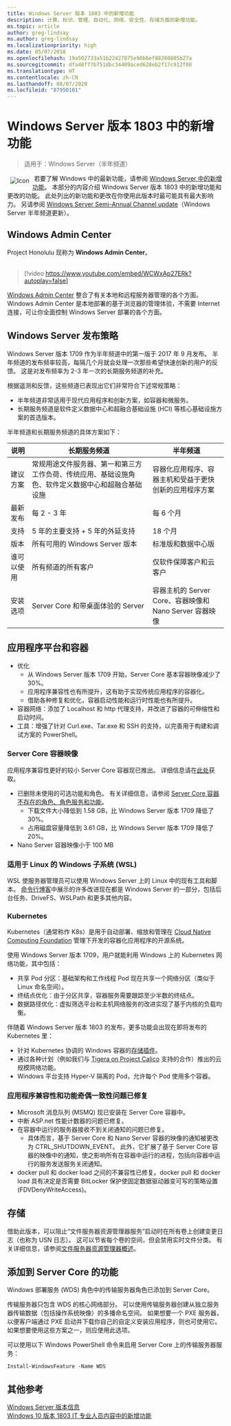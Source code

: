 ```yaml
---
title: Windows Server 版本 1803 中的新增功能
description: 计算、标识、管理、自动化、网络、安全性、存储方面的新增功能。
ms.topic: article
author: greg-lindsay
ms.author: greg-lindsay
ms.localizationpriority: high
ms.date: 05/07/2018
ms.openlocfilehash: 19a502733a51b22427075e90b6ef88280805b27a
ms.sourcegitcommit: dfa48f77b751dbc34409aced628eb2f17c912f08
ms.translationtype: HT
ms.contentlocale: zh-CN
ms.lasthandoff: 08/07/2020
ms.locfileid: "87950101"
---
```

# <a name="whats-new-in-windows-server-version-1803"></a>Windows Server 版本 1803 中的新增功能

> 适用于：Windows Server（半年频道）

<img src=../media/landing-icons/new.png style='float:left; padding:.5em;' alt=Icon showing a newspaper>&nbsp;若要了解 Windows 中的最新功能，请参阅 [Windows Server 中的新增功能](whats-new-in-windows-server.md)。 本部分的内容介绍 Windows Server 版本 1803 中的新增功能和更改的功能。 此处列出的新功能和更改在你使用此版本时最可能具有最大影响力。 另请参阅 [Windows Server Semi-Annual Channel update](https://cloudblogs.microsoft.com/windowsserver/2018/03/29/windows-server-semi-annual-channel-update/)（Windows Server 半年频道更新）。

## <a name="windows-admin-center"></a>Windows Admin Center

Project Honolulu 现称为 **Windows Admin Center**。
<br>&nbsp;
> [!video https://www.youtube.com/embed/WCWxAp27ERk?autoplay=false]

[Windows Admin Center](../manage/windows-admin-center/overview.md) 整合了有关本地和远程服务器管理的各个方面。 Windows Admin Center 是本地部署的基于浏览器的管理体验，不需要 Internet 连接，可让你全面控制 Windows Server 部署的各个方面。

## <a name="windows-server-release-strategy"></a>Windows Server 发布策略

Windows Server 版本 1709 作为半年频道中的第一版于 2017 年 9 月发布。 半年频道的发布频率较高，每隔几个月就会处理一次那些希望快速创新的用户的反馈。 这是对发布频率为 2-3 年一次的长期服务频道的补充。

根据遥测和反馈，这些频道已表现出它们非常符合下述常规策略：
- 半年频道非常适用于现代应用程序和创新方案，如容器和微服务。
- 长期服务频道是软件定义数据中心和超融合基础设施 (HCI) 等核心基础设施方案的首选版本。

半年频道和长期服务频道的具体方案如下：

| 说明 | 长期服务频道 | 半年频道 |
|--|--|--|
| 建议方案 | 常规用途文件服务器、第一和第三方工作负荷、传统应用、基础设施角色、软件定义数据中心和超融合基础设施 | 容器化应用程序、容器主机和受益于更快创新的应用程序方案 |
| 最新发布 | 每 2 - 3 年 | 每 6 个月 |
| 支持 | 5 年的主要支持 + 5 年的外延支持 | 18 个月 |
| 版本 | 所有可用的 Windows Server 版本 | 标准版和数据中心版 |
| 谁可以使用 | 所有频道的所有客户 | 仅软件保障客户和云客户 |
| 安装选项 | Server Core 和带桌面体验的 Server | 容器主机的 Server Core、容器映像和 Nano Server 容器映像 |

## <a name="application-platform-and-containers"></a>应用程序平台和容器

- 优化
    - 从 Windows Server 版本 1709 开始，Server Core 基本容器映像减少了 30%。
    - 应用程序兼容性也有所提升，这有助于实现传统应用程序的容器化。
    - 借助各种修复和优化，容器启动性能和运行时性能也有所提升。
- 容器网络：添加了 Localhost 和 http 代理支持，并改进了容器的可伸缩性和启动时间。
- 工具：增强了针对 Curl.exe、Tar.exe 和 SSH 的支持，以完善用于构建和调试方案的 PowerShell。

### <a name="server-core-container-image"></a>Server Core 容器映像

应用程序兼容性更好的较小 Server Core 容器现已推出。 详细信息请在[此处](https://techcommunity.microsoft.com/t5/virtualization/bg-p/Virtualization)获取。

- 已删除未使用的可选功能和角色。 有关详细信息，请参阅 [Server Core 容器不存在的角色、角色服务和功能](../administration/server-core/server-core-container-removed-roles.md)。
    - 下载文件大小降低到 1.58 GB，比 Windows Server 版本 1709 降低了 30%。
    - 占用磁盘容量降低到 3.61 GB，比 Windows Server 版本 1709 降低了 20%。
- Nano Server 容器映像小于 100 MB

### <a name="windows-subsystem-for-linux-wsl"></a>适用于 Linux 的 Windows 子系统 (WSL)

WSL 使服务器管理员可以使用 Windows Server 上的 Linux 中的现有工具和脚本。 [命令行博客](https://devblogs.microsoft.com/commandline/tag/wsl/)中展示的许多改进现在都是 Windows Server 的一部分，包括后台任务、DriveFS、WSLPath 和更多其他内容。

### <a name="kubernetes"></a>Kubernetes

Kubernetes（通常称作 K8s）是用于自动部署、缩放和管理在 [Cloud Native Computing Foundation](https://www.cncf.io) 管理下开发的容器化应用程序的开源系统。

使用 Windows Server 版本 1709，用户就能利用 Windows 上的 Kubernetes 网络功能，其中包括：
- 共享 Pod 分区：基础架构和工作线程 Pod 现在共享一个网络分区（类似于 Linux 命名空间）。
- 终结点优化：由于分区共享，容器服务需要跟踪至少半数的终结点。
- 数据路径优化：虚拟筛选平台和主机网络服务的改进实现了基于内核的负载均衡。

伴随着 Windows Server 版本 1803 的发布，更多功能会出现在即将发布的 Kubernetes 里：
- 针对 Kubernetes 协调的 Windows 容器的[存储插件](https://github.com/Microsoft/K8s-Storage-Plugins)。
- 通过各种计划（例如我们与 [Tigera on Project Calico](https://cloudblogs.microsoft.com/windowsserver/2017/12/07/securing-modernized-apps-and-simplified-networking-on-windows-with-calico/) 支持的合作）推出的云规模网络功能。
- Windows 平台支持 Hyper-V 隔离的 Pod，允许每个 Pod 使用多个容器。

### <a name="application-compatibility-and-feature-parity-issues-fixed"></a>应用程序兼容性和功能奇偶一致性问题已修复

- Microsoft 消息队列 (MSMQ) 现已安装在 Server Core 容器中。
- 中断 ASP.net 性能计数器的问题已修复。
- 在容器中运行的服务器接收不到关闭通知的问题已修复。
    - 具体而言，基于 Server Core 和 Nano Server 容器的映像的通知被更改为 CTRL_SHUTDOWN_EVENT。 此外，它扩展了基于 Server Core 容器的映像中的通知，使之影响所有在容器中运行的进程，包括向容器中运行的服务发送服务关闭通知。
- docker pull 和 docker load 之间的不兼容性已修复。docker pull 和 docker load 具有决定是否需要 BitLocker 保护使固定数据驱动器变可写的策略设置 (FDVDenyWriteAccess)。

## <a name="storage"></a>存储

借助此版本，可以阻止“文件服务器资源管理器服务”启动时在所有卷上创建变更日志（也称为 USN 日志）。 这可以节省每个卷的空间，但会禁用实时文件分类。 有关详细信息，请参阅[文件服务器资源管理器概述](../storage/fsrm/fsrm-overview.md)。

## <a name="features-added-to-server-core"></a>添加到 Server Core 的功能

Windows 部署服务 (WDS) 角色中的传输服务器角色已添加到 Server Core。

传输服务器只包含 WDS 的核心网络部分。 可以使用传输服务器创建从独立服务器传输数据（包括操作系统映像）的多播命名空间。 如果想要一个 PXE 服务器，以便客户端通过 PXE 启动并下载你自己的自定义安装应用程序，则也可使用它。 如果想要使用这些方案之一，则应使用此选项。

可以使用以下 Windows PowerShell 命令来启用 Server Core 上的传输服务器服务：

```
Install-WindowsFeature -Name WDS
```

## <a name="additional-references"></a>其他参考

[Windows Server 版本信息](./windows-server-release-info.md)<br>
[Windows 10 版本 1803 IT 专业人员内容中的新增功能](/windows/whats-new/whats-new-windows-10-version-1803)
